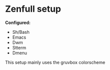 # Zenfull setup
**Configured:**
* Sh/Bash
* Emacs
* Dwm
* Stterm
* Dmenu

This setup mainly uses the gruvbox colorscheme
